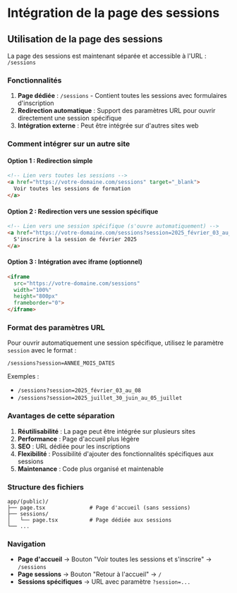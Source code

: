 # Intégration de la page des sessions

## Utilisation de la page des sessions

La page des sessions est maintenant séparée et accessible à l'URL : `/sessions`

### Fonctionnalités

1. **Page dédiée** : `/sessions` - Contient toutes les sessions avec formulaires d'inscription
2. **Redirection automatique** : Support des paramètres URL pour ouvrir directement une session spécifique
3. **Intégration externe** : Peut être intégrée sur d'autres sites web

### Comment intégrer sur un autre site

#### Option 1 : Redirection simple
```html
<!-- Lien vers toutes les sessions -->
<a href="https://votre-domaine.com/sessions" target="_blank">
  Voir toutes les sessions de formation
</a>
```

#### Option 2 : Redirection vers une session spécifique
```html
<!-- Lien vers une session spécifique (s'ouvre automatiquement) -->
<a href="https://votre-domaine.com/sessions?session=2025_février_03_au_08" target="_blank">
  S'inscrire à la session de février 2025
</a>
```

#### Option 3 : Intégration avec iframe (optionnel)
```html
<iframe 
  src="https://votre-domaine.com/sessions" 
  width="100%" 
  height="800px"
  frameborder="0">
</iframe>
```

### Format des paramètres URL

Pour ouvrir automatiquement une session spécifique, utilisez le paramètre `session` avec le format :
```
/sessions?session=ANNEE_MOIS_DATES
```

Exemples :
- `/sessions?session=2025_février_03_au_08`
- `/sessions?session=2025_juillet_30_juin_au_05_juillet`

### Avantages de cette séparation

1. **Réutilisabilité** : La page peut être intégrée sur plusieurs sites
2. **Performance** : Page d'accueil plus légère
3. **SEO** : URL dédiée pour les inscriptions
4. **Flexibilité** : Possibilité d'ajouter des fonctionnalités spécifiques aux sessions
5. **Maintenance** : Code plus organisé et maintenable

### Structure des fichiers

```
app/(public)/
├── page.tsx              # Page d'accueil (sans sessions)
├── sessions/
│   └── page.tsx          # Page dédiée aux sessions
└── ...
```

### Navigation

- **Page d'accueil** → Bouton "Voir toutes les sessions et s'inscrire" → `/sessions`
- **Page sessions** → Bouton "Retour à l'accueil" → `/`
- **Sessions spécifiques** → URL avec paramètre `?session=...`









